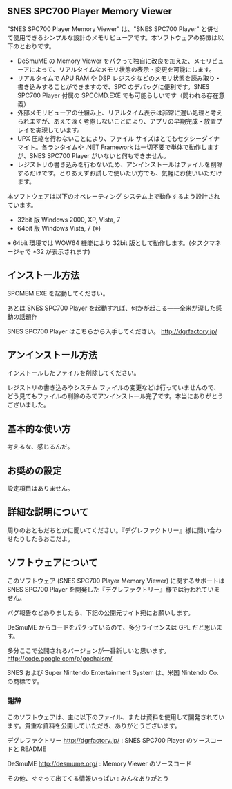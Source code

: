 SNES SPC700 Player Memory Viewer
--------------------------------

"SNES SPC700 Player Memory Viewer" は、"SNES SPC700 Player" と併せて使用できるシンプルな設計のメモリビューアです。本ソフトウェアの特徴は以下のとおりです。

- DeSmuME の Memory Viewer をパクって独自に改良を加えた、メモリビューアによって、リアルタイムなメモリ状態の表示・変更を可能にします。
- リアルタイムで APU RAM や DSP レジスタなどのメモリ状態を読み取り・書き込みすることができますので、SPC のデバッグに便利です。SNES SPC700 Player 付属の SPCCMD.EXE でも可能らしいです（問われる存在意義）
- 外部メモリビューアの仕組み上、リアルタイム表示は非常に遅い処理と考えられますが、あえて深く考慮しないことにより、アプリの早期完成・放置プレイを実現しています。
- UPX 圧縮を行わないことにより、ファイル サイズはとてもセクシーダイナマイト。各ランタイムや .NET Framework は一切不要で単体で動作しますが、SNES SPC700 Player がいないと何もできません。
- レジストリの書き込みを行わないため、アンインストールはファイルを削除するだけです。とりあえずお試しで使いたい方でも、気軽にお使いいただけます。

本ソフトウェアは以下のオペレーティング システム上で動作するよう設計されています。

- 32bit 版 Windows 2000, XP, Vista, 7
- 64bit 版 Windows Vista, 7 (※)

※ 64bit 環境では WOW64 機能により 32bit 版として動作します。(タスクマネージャで *32 が表示されます)

インストール方法
----------------

SPCMEM.EXE を起動してください。

あとは SNES SPC700 Player を起動すれば、何かが起こる――全米が涙した感動の話題作

SNES SPC700 Player はこちらから入手してください。 <http://dgrfactory.jp/>

アンインストール方法
--------------------

インストールしたファイルを削除してください。

レジストリの書き込みやシステム ファイルの変更などは行っていませんので、どう見てもファイルの削除のみでアンインストール完了です。本当にありがとうございました。

基本的な使い方
--------------

考えるな、感じるんだ。

お奨めの設定
------------

設定項目はありません。

詳細な説明について
------------------

周りのおともだちとかに聞いてください。『デグレファクトリー』様に問い合わせたりしたらおこだよ。

ソフトウェアについて
--------------------

このソフトウェア (SNES SPC700 Player Memory Viewer) に関するサポートは SNES SPC700 Player を開発した『デグレファクトリー』様では行われていません。

バグ報告などありましたら、下記の公開元サイト宛にお願いします。

DeSmuME からコードをパクっているので、多分ライセンスは GPL だと思います。

多分ここで公開されるバージョンが一番新しいと思います。 <http://code.google.com/p/gochaism/>

SNES および Super Nintendo Entertainment System は、米国 Nintendo Co. の商標です。

### 謝辞 ###

このソフトウェアは、主に以下のファイル、または資料を使用して開発されています。貴重な資料を公開していただき、ありがとうございます。

デグレファクトリー <http://dgrfactory.jp/>
  : SNES SPC700 Player のソースコードと README

DeSmuME <http://desmume.org/>
  : Memory Viewer のソースコード

その他、ぐぐって出てくる情報いっぱい
  : みんなありがとう
